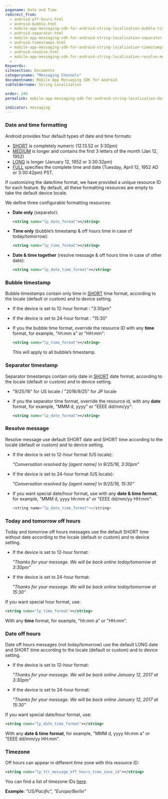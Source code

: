 ```yaml
---
pagename: Date and Time
redirect_from:
  - android-off-hours.html
  - android-bubble.html
  - mobile-app-messaging-sdk-for-android-string-localization-bubble-timestamp.html
  - android-separator.html
  - mobile-app-messaging-sdk-for-android-string-localization-separator-timestamp.html
  - android-timestamps.html
  - mobile-app-messaging-sdk-for-android-string-localization-timestamps-formatting.html
  - android-resolve.html
  - mobile-app-messaging-sdk-for-android-string-localization-resolve-message.html
  - 
Keywords:
sitesection: Documents
categoryname: "Messaging Channels"
documentname: Mobile App Messaging SDK for Android
subfoldername: String Localization

order: 240
permalink: mobile-app-messaging-sdk-for-android-string-localization-date-and-time.html

indicator: messaging
---
```


### Date and time formatting

Android provides four default types of date and time formats:

- [SHORT](https://developer.android.com/reference/java/text/DateFormat.html#SHORT) is completely numeric (12.13.52 or 3:30pm)
- [MEDIUM](https://developer.android.com/reference/java/text/DateFormat.html#MEDIUM) is longer and contains the first 3 letters of the month (Jan 12, 1952)
- [LONG](https://developer.android.com/reference/java/text/DateFormat.html#LONG) is longer (January 12, 1952 or 3:30:32pm)
- [FULL](https://developer.android.com/reference/java/text/DateFormat.html#FULL) specifies the complete time and date (Tuesday, April 12, 1952 AD or 3:30:42pm) PST.

If customizing the date/time format, we have provided a unique resource ID for each feature. By default, all these formatting resources are empty to take the default device locale.

We define three configurable formatting resources:

- **Date only** (separator):

   ```xml
   <string name="lp_date_format"></string>
   ```

- **Time only** (bubble’s timestamp & off hours time in case of today/tomorrow):

   ```xml
   <string name="lp_time_format"></string>
   ```

- **Date & time together** (resolve message & off hours time in case of other date):

   ```xml
   <string name="lp_date_time_format"></string>
   ```
### Bubble timestamp

Bubble timestamps contain only time in [SHORT](https://developer.android.com/reference/java/text/DateFormat.html#SHORT) time format, according to the locale (default or custom) and to device setting.

- If the device is set to 12-hour format : "3:30pm"
- If the device is set to 24-hour format : "15:30"
- If you the bubble time format, override the resource ID with any **time** format, for example, "hh:mm a" or "HH:mm":

   ```xml
   <string name="lp_time_format"></string>
   ```

   This will apply to all bubble’s timestamp.

### Separator timestamp

Separator timestamps contain only date in [SHORT](https://developer.android.com/reference/java/text/DateFormat.html#SHORT) date format, according to the locale (default or custom) and to device setting.

- "9/25/16" for US locale / "2016/9/25" for JP locale
- If you the separator time format, override the resource id, with any **date** format, for example, "MMM d, yyyy" or "EEEE dd/mm/yy":

   ```xml
   <string name="lp_date_format"></string>
   ```

### Resolve message

Resolve message use default SHORT date and SHORT time according to the locale (default or custom) and to device setting.

- If the device is set to 12-hour format (US locale):

  *"Conversation resolved by [agent name] \n 9/25/16, 3:30pm"*

- If the device is set to 24-hour format (US locale):
  
  *"Conversation resolved by [agent name] \n 9/25/16, 15:30"*

- If you want special date/hour format, use with any **date & time format**, for example, "MMM d, yyyy hh:mm a" or "EEEE dd/mm/yy HH:mm":

   ```java
   <string name="lp_date_time_format"></string>
   ```


### Today and tomorrow off hours 
Today and tomorrow off hours messages use the default SHORT time without date according to the locale (default or custom) and to device setting.

- If the device is set to 12-hour format:
  
   *"Thanks for your message. We will be back online today/tomorrow at 3:30pm"*

- If the device is set to 24-hour format:
  
   *"Thanks for your message. We will be back online today/tomorrow at 15:30"*

If you want special hour format, use:

```xml
<string name="lp_time_format"></string>
```

With any **time** format, for example, "hh:mm a" or "HH:mm".

### Date off hours

Date off hours messages (not today/tomorrow) use the default LONG date and SHORT time according to the locale (default or custom) and to device setting.

- If the device is set to 12-hour format:
  
   *"Thanks for your message. We will be back online January 12, 2017 at 3:30pm"*

- If the device is set to 24-hour format:
  
   *"Thanks for your message. We will be back online January 12, 2017 at 15:30"*

If you want special date/hour format, use:

```xml
<string name="lp_date_time_format"></string>
```

With any **date & time format**, for example, "MMM d, yyyy hh:mm a" or "EEEE dd/mm/yy HH:mm".

###  Timezone

Off hours can appear in different time zone with this resource ID:

```xml
<string name="lp_ttr_message_off_hours_time_zone_id"></string>
```

You can find a list of timezone IDs [here](https://garygregory.wordpress.com/2013/06/18/what-are-the-java-timezone-ids/).

**Example**: _"US/Pacific", "Europe/Berlin"_


